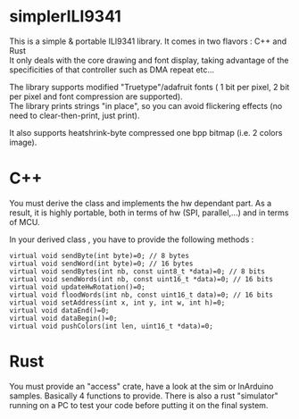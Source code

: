 # simplerILI9341
This is a simple &amp; portable ILI9341 library. It comes in two flavors : C++ and Rust \
It only deals with the core drawing and font display, taking advantage of the specificities of that controller
such as DMA repeat etc...

The library supports modified "Truetype"/adafruit fonts (
1 bit per pixel, 2 bit per pixel and font compression are supported). \
The library prints strings "in place", so you can avoid flickering effects (no need to clear-then-print, just print).

It also supports heatshrink-byte compressed one bpp bitmap (i.e. 2 colors image).


# C++
You must derive the class and implements the hw dependant part.
As a result, it is highly portable, both in terms of hw (SPI, parallel,...) and in terms of MCU.

In your derived class , you have to provide the following methods :

    virtual void sendByte(int byte)=0; // 8 bytes
    virtual void sendWord(int byte)=0; // 16 bytes
    virtual void sendBytes(int nb, const uint8_t *data)=0; // 8 bits
    virtual void sendWords(int nb, const uint16_t *data)=0; // 16 bits
    virtual void updateHwRotation()=0;
    virtual void floodWords(int nb, const uint16_t data)=0; // 16 bits            
    virtual void setAddress(int x, int y, int w, int h)=0;
    virtual void dataEnd()=0;
    virtual void dataBegin()=0;
    virtual void pushColors(int len, uint16_t *data)=0;

# Rust

You must provide an "access" crate, have a look at the sim or lnArduino samples.
Basically 4 functions to provide.
There is also a rust "simulator" running on a PC to test your code before putting it on the final system.


